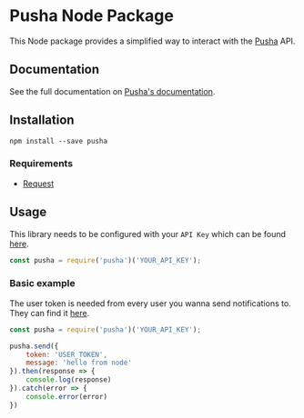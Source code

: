 Pusha Node Package
=======================

This Node package provides a simplified way to interact with the [Pusha](https://www.pusha.io) API.

## Documentation

See the full documentation on [Pusha's documentation](https://www.pusha.io/documentation).

## Installation

    npm install --save pusha

### Requirements

* [Request](https://www.npmjs.com/package/request)

## Usage

This library needs to be configured with your `API Key` which can be found [here](https://www.pusha.io/applications).

```javascript
const pusha = require('pusha')('YOUR_API_KEY');
```

### Basic example

The user token is needed from every user you wanna send notifications to. They can find it [here](https://www.pusha.io/tokens).

```javascript
const pusha = require('pusha')('YOUR_API_KEY');

pusha.send({
    token: 'USER_TOKEN',
    message: 'hello from node'
}).then(response => {
    console.log(response)
}).catch(error => {
    console.error(error)
})

```
